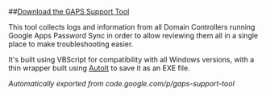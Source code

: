 ##[Download the GAPS Support Tool](https://github.com/eesheesh/gaps-support-tool/blob/master/gapstool.exe?raw=true)


This tool collects logs and information from all Domain Controllers running Google Apps Password Sync in order to allow reviewing them all in a single place to make troubleshooting easier.

It's built using VBScript for compatibility with all Windows versions, with a thin wrapper built using [AutoIt](http://www.autoitscript.com/site/) to save it as an EXE file.


_Automatically exported from code.google.com/p/gaps-support-tool_
